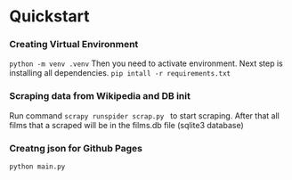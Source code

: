 # Quickstart

### Creating Virtual Environment

```python -m venv .venv```
Then you need to activate environment.
Next step is  installing all dependencies.
```pip intall -r requirements.txt```

### Scraping data from Wikipedia and DB init

Run command ```scrapy runspider scrap.py ``` to start scraping. After that all films that a scraped will be in the films.db file (sqlite3 database)

### Creatng json for Github Pages

```python main.py```